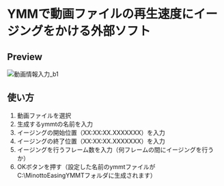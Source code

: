 # YMMで動画ファイルの再生速度にイージングをかける外部ソフト
## Preview
![動画情報入力_b1](https://github.com/user-attachments/assets/6c62308f-519b-4928-be45-950593c073a5)


## 使い方
1. 動画ファイルを選択
2. 生成するymmtの名前を入力
3. イージングの開始位置（XX:XX:XX.XXXXXXX）を入力
4. イージングの終了位置（XX:XX:XX.XXXXXXX）を入力
5. イージングを行うフレーム数を入力（何フレームの間にイージングを行うか）
6. OKボタンを押す（設定した名前のymmtファイルがC:\MinottoEasingYMMTフォルダに生成されます）
